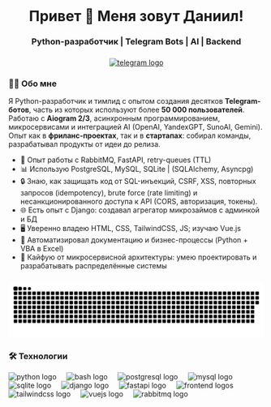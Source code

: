 <br clear="both">

###

<h1 align="center">Привет 👋 Меня зовут Даниил!</h1>
<h3 align="center">Python-разработчик | Telegram Bots | AI | Backend</h3>

###

<div align="center">
  <a href="https://t.me/offhandin" target="_blank">
    <img src="https://img.shields.io/static/v1?message=Telegram&logo=telegram&label=&color=2CA5E0&logoColor=white&labelColor=&style=for-the-badge" height="25" alt="telegram logo"  />
  </a>
</div>

###

<h3 align="left">👨‍💻 Обо мне</h3>

<p align="left">
Я Python-разработчик и тимлид с опытом создания десятков <b>Telegram-ботов</b>, часть из которых используют более <b>50 000 пользователей</b>. 
Работаю с <b>Aiogram 2/3</b>, асинхронным программированием, микросервисами и интеграцией AI (OpenAI, YandexGPT, SunoAI, Gemini). 
Опыт как в <b>фриланс-проектах</b>, так и в <b>стартапах</b>: собирал команды, разрабатывал продукты от идеи до релиза.
</p>

<ul align="left">
  <li>🚀 Опыт работы с RabbitMQ, FastAPI, retry-queues (TTL)</li>
  <li>📊 Использую PostgreSQL, MySQL, SQLite | (SQLAlchemy, Asyncpg)</li>
  <li>🔒 Знаю, как защищать код от SQL-инъекций, CSRF, XSS, повторных запросов (idempotency), brute force (rate limiting) и несанкционированного доступа к API (CORS, авторизация, токены).</li>
  <li>🌐 Есть опыт с Django: создавал агрегатор микрозаймов с админкой и БД</li>
  <li>🖥 Уверенно владею HTML, CSS, TailwindCSS, JS; изучаю Vue.js</li>
  <li>📄 Автоматизировал документацию и бизнес-процессы (Python + VBA в Excel)</li>
  <li>🧩 Кайфую от микросервисной архитектуры: умею проектировать и разрабатывать распределённые системы</li>
</ul>

###

<p align="center">
 <img width="600" src="assets/github-snake.svg" alt="snake"/>
</p>

###

<h3 align="left">🛠 Технологии</h3>

<div align="left">
  <img src="https://skillicons.dev/icons?i=py" height="40" alt="python logo"  />
  <img width="12" />
  <img src="https://cdn.simpleicons.org/gnubash/4EAA25" height="40" alt="bash logo"  />
  <img width="12" />
  <img src="https://skillicons.dev/icons?i=postgres" height="40" alt="postgresql logo"  />
  <img width="12" />
  <img src="https://skillicons.dev/icons?i=mysql" height="40" alt="mysql logo"  />
  <img width="12" />
  <img src="https://cdn.jsdelivr.net/gh/devicons/devicon/icons/sqlite/sqlite-original.svg" height="40" alt="sqlite logo"  />
  <img width="12" />
  <img src="https://skillicons.dev/icons?i=django" height="40" alt="django logo"  />
  <img width="12" />
  <img src="https://skillicons.dev/icons?i=fastapi" height="40" alt="fastapi logo"  />
  <img width="12" />
  <img src="https://skillicons.dev/icons?i=html,css,js" height="40" alt="frontend logos"  />
  <img width="12" />
  <img src="https://skillicons.dev/icons?i=tailwind" height="40" alt="tailwindcss logo"  />
  <img width="12" />
  <img src="https://skillicons.dev/icons?i=vue" height="40" alt="vuejs logo"  />
  <img width="12" />
  <img src="https://cdn.simpleicons.org/rabbitmq/FF6600" height="40" alt="rabbitmq logo"  />
</div>
